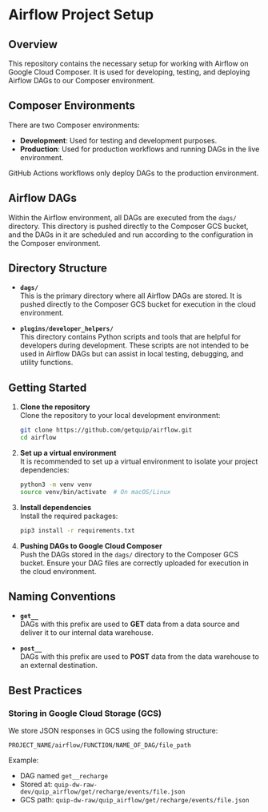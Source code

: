 # Airflow Project Setup

## Overview
This repository contains the necessary setup for working with Airflow on Google Cloud Composer. It is used for developing, testing, and deploying Airflow DAGs to our Composer environment.

## Composer Environments
There are two Composer environments:
- **Development**: Used for testing and development purposes.
- **Production**: Used for production workflows and running DAGs in the live environment.

GitHub Actions workflows only deploy DAGs to the production environment.

## Airflow DAGs
Within the Airflow environment, all DAGs are executed from the `dags/` directory. This directory is pushed directly to the Composer GCS bucket, and the DAGs in it are scheduled and run according to the configuration in the Composer environment.

## Directory Structure

- **`dags/`**  
  This is the primary directory where all Airflow DAGs are stored. It is pushed directly to the Composer GCS bucket for execution in the cloud environment.

- **`plugins/developer_helpers/`**  
  This directory contains Python scripts and tools that are helpful for developers during development. These scripts are not intended to be used in Airflow DAGs but can assist in local testing, debugging, and utility functions.

## Getting Started

1. **Clone the repository**  
   Clone the repository to your local development environment:
   ```bash
   git clone https://github.com/getquip/airflow.git
   cd airflow
   ```

2. **Set up a virtual environment**  
   It is recommended to set up a virtual environment to isolate your project dependencies:
   ```bash
   python3 -m venv venv
   source venv/bin/activate  # On macOS/Linux
   ```

3. **Install dependencies**  
   Install the required packages:
   ```bash
   pip3 install -r requirements.txt
   ```

4. **Pushing DAGs to Google Cloud Composer**  
   Push the DAGs stored in the `dags/` directory to the Composer GCS bucket. Ensure your DAG files are correctly uploaded for execution in the cloud environment.

## Naming Conventions

- **`get__`**  
  DAGs with this prefix are used to **GET** data from a data source and deliver it to our internal data warehouse.

- **`post__`**  
  DAGs with this prefix are used to **POST** data from the data warehouse to an external destination.

## Best Practices

### Storing in Google Cloud Storage (GCS)
We store JSON responses in GCS using the following structure:

`PROJECT_NAME/airflow/FUNCTION/NAME_OF_DAG/file_path`

Example:
  - DAG named `get__recharge`
  - Stored at: `quip-dw-raw-dev/quip_airflow/get/recharge/events/file.json`
  - GCS path: `quip-dw-raw/quip_airflow/get/recharge/events/file.json`
